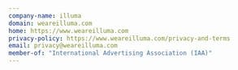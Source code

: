 ```yaml
---
company-name: illuma
domain: weareilluma.com
home: https://www.weareilluma.com
privacy-policy: https://www.weareilluma.com/privacy-and-terms
email: privacy@weareilluma.com
member-of: "International Advertising Association (IAA)"
---
```




